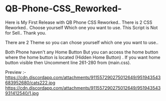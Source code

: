 # QB-Phone-CSS_Reworked-
Here is My First Release with QB Phone CSS Reworked.. There is 2 CSS Reworked.. Choose yourself Which one you want to use. This Script is Not for Sell.. Thank you.

There are 2 Theme so you can chose yourself which one you want to use.. 

Both Phone haven't any Home Button But you can access the home button where the home button is located (Hidden Home Button) . If you want home button visible then Uncomment line 261-280 from (main.css).

Preview :- https://cdn.discordapp.com/attachments/911557290275012649/951943543683952680/cats222.jpg
https://cdn.discordapp.com/attachments/911557290275012649/951943543931412540/1.jpg
